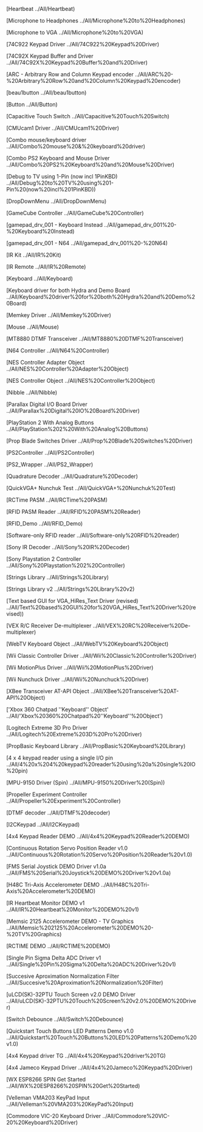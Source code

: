 [Heartbeat	../All/Heartbeat)

[Microphone to Headphones	../All/Microphone%20to%20Headphones)

[Microphone to VGA	../All/Microphone%20to%20VGA)

[74C922 Keypad Driver	../All/74C922%20Keypad%20Driver)

[74C92X Keypad Buffer and Driver	../All/74C92X%20Keypad%20Buffer%20and%20Driver)

[ARC - Arbitrary Row and Column Keypad encoder	../All/ARC%20-%20Arbitrary%20Row%20and%20Column%20Keypad%20encoder)

[beau1button	../All/beau1button)

[Button	../All/Button)

[Capacitive Touch Switch	../All/Capacitive%20Touch%20Switch)

[CMUcam1 Driver	../All/CMUcam1%20Driver)

[Combo mouse/keyboard driver	../All/Combo%20mouse%20&%20keyboard%20driver)

[Combo PS2 Keyboard and Mouse Driver	../All/Combo%20PS2%20Keyboard%20and%20Mouse%20Driver)

[Debug to TV using 1-Pin (now incl 1PinKBD)	../All/Debug%20to%20TV%20using%201-Pin%20(now%20incl%201PinKBD))

[DropDownMenu	../All/DropDownMenu)

[GameCube Controller	../All/GameCube%20Controller)

[gamepad_drv_001 - Keyboard Instead	../All/gamepad_drv_001%20-%20Keyboard%20Instead)

[gamepad_drv_001 - N64	../All/gamepad_drv_001%20-%20N64)

[IR Kit	../All/IR%20Kit)

[IR Remote	../All/IR%20Remote)

[Keyboard	../All/Keyboard)

[Keyboard driver for both Hydra and Demo Board	../All/Keyboard%20driver%20for%20both%20Hydra%20and%20Demo%20Board)

[Memkey Driver	../All/Memkey%20Driver)

[Mouse	../All/Mouse)

[MT8880 DTMF Transceiver	../All/MT8880%20DTMF%20Transceiver)

[N64 Controller	../All/N64%20Controller)

[NES Controller Adapter Object	../All/NES%20Controller%20Adapter%20Object)

[NES Controller Object	../All/NES%20Controller%20Object)

[Nibble	../All/Nibble)

[Parallax Digital I/O Board Driver	../All/Parallax%20Digital%20IO%20Board%20Driver)

[PlayStation 2 With Analog Buttons	../All/PlayStation%202%20With%20Analog%20Buttons)

[Prop Blade Switches Driver	../All/Prop%20Blade%20Switches%20Driver)

[PS2Controller	../All/PS2Controller)

[PS2_Wrapper	../All/PS2_Wrapper)

[Quadrature Decoder	../All/Quadrature%20Decoder)

[QuickVGA+ Nunchuk Test	../All/QuickVGA+%20Nunchuk%20Test)

[RCTime PASM	../All/RCTime%20PASM)

[RFID PASM Reader	../All/RFID%20PASM%20Reader)

[RFID_Demo	../All/RFID_Demo)

[Software-only RFID reader	../All/Software-only%20RFID%20reader)

[Sony IR Decoder	../All/Sony%20IR%20Decoder)

[Sony Playstation 2 Controller	../All/Sony%20Playstation%202%20Controller)

[Strings Library	../All/Strings%20Library)

[Strings Library v2	../All/Strings%20Library%20v2)

[Text based GUI for VGA_HiRes_Text Driver (revised)	../All/Text%20based%20GUI%20for%20VGA_HiRes_Text%20Driver%20(revised))

[VEX R/C Receiver De-multiplexer	../All/VEX%20RC%20Receiver%20De-multiplexer)

[WebTV Keyboard Object	../All/WebTV%20Keyboard%20Object)

[Wii Classic Controller Driver	../All/Wii%20Classic%20Controller%20Driver)

[Wii MotionPlus Driver	../All/Wii%20MotionPlus%20Driver)

[Wii Nunchuck Driver	../All/Wii%20Nunchuck%20Driver)

[XBee Transceiver AT-API Object	../All/XBee%20Transceiver%20AT-API%20Object)

['Xbox 360 Chatpad ''Keyboard'' Object'	../All/'Xbox%20360%20Chatpad%20''Keyboard''%20Object')

[Logitech Extreme 3D Pro Driver	../All/Logitech%20Extreme%203D%20Pro%20Driver)

[PropBasic Keyboard Library	../All/PropBasic%20Keyboard%20Library)

[4 x 4 keypad reader using a single I/O pin	../All/4%20x%204%20keypad%20reader%20using%20a%20single%20IO%20pin)

[MPU-9150 Driver (Spin)	../All/MPU-9150%20Driver%20(Spin))

[Propeller Experiment Controller	../All/Propeller%20Experiment%20Controller)

[DTMF decoder	../All/DTMF%20decoder)

[I2CKeypad	../All/I2CKeypad)

[4x4 Keypad Reader DEMO	../All/4x4%20Keypad%20Reader%20DEMO)

[Continuous Rotation Servo Position Reader v1.0	../All/Continuous%20Rotation%20Servo%20Position%20Reader%20v1.0)

[FMS Serial Joystick DEMO Driver v1.0a	../All/FMS%20Serial%20Joystick%20DEMO%20Driver%20v1.0a)

[H48C Tri-Axis Accelerometer DEMO	../All/H48C%20Tri-Axis%20Accelerometer%20DEMO)

[IR Heartbeat Monitor DEMO v1	../All/IR%20Heartbeat%20Monitor%20DEMO%20v1)

[Memsic 2125 Accelerometer DEMO - TV Graphics	../All/Memsic%202125%20Accelerometer%20DEMO%20-%20TV%20Graphics)

[RCTIME DEMO	../All/RCTIME%20DEMO)

[Single Pin Sigma Delta ADC Driver v1	../All/Single%20Pin%20Sigma%20Delta%20ADC%20Driver%20v1)

[Succesive Aproximation Normalization Filter	../All/Succesive%20Aproximation%20Normalization%20Filter)

[uLCD(SK)-32PTU Touch Screen v2.0 DEMO Driver	../All/uLCD(SK)-32PTU%20Touch%20Screen%20v2.0%20DEMO%20Driver)

[Switch Debounce	../All/Switch%20Debounce)

[Quickstart Touch Buttons LED Patterns Demo v1.0	../All/Quickstart%20Touch%20Buttons%20LED%20Patterns%20Demo%20v1.0)

[4x4 Keypad driver TG	../All/4x4%20Keypad%20driver%20TG)

[4x4 Jameco Keypad Driver	../All/4x4%20Jameco%20Keypad%20Driver)

[WX ESP8266 SPIN Get Started	../All/WX%20ESP8266%20SPIN%20Get%20Started)

[Velleman VMA203 KeyPad Input	../All/Velleman%20VMA203%20KeyPad%20Input)

[Commodore VIC-20 Keyboard Driver	../All/Commodore%20VIC-20%20Keyboard%20Driver)